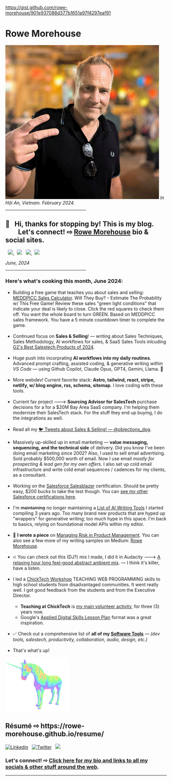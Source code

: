 <!--
Title: Rowe Morehouse | Blog
Description: ▪️ Rowe Morehouse · Sales Exec · Frontline Sales Manager · Coder · Marketer w/ Master's degree & certifications from Amazon AWS, Salesforce, Google, Meta.
Author: Rowe Morehouse
-->

https://gist.github.com/rowe-morehouse/901e937088d377b1651a97f4297eaf91

<meta property="title" content="Rowe Morehouse | Blog" />  
<meta property="description" content="▪️ Rowe Morehouse · Sales Exec · Frontline Sales Manager · Coder · Marketer w/ Master's degree & certifications from Amazon AWS, Salesforce, Google, Meta." />
<meta property="og:image" content="https://raw.githubusercontent.com/rowe-morehouse/rowe-morehouse/master/rowe-morehouse.jpg">
<meta property="twitter:image" content="https://raw.githubusercontent.com/rowe-morehouse/rowe-morehouse/master/rowe-morehouse.jpg">

<h1>Rowe Morehouse</h1>
<img src="https://github.com/rowe-morehouse/rowe-morehouse/raw/master/rowe-morehouse.jpg" width=480px>
<i>In Hội An, Vietnam. February 2024.</i>
<hr width="50%">
<h2>👋 &nbsp; Hi, thanks for stopping by! This is my blog.<br/>&nbsp; &nbsp; &nbsp; &nbsp; Let's connect! ⇨ <a href="https://sunshine.social/rowemore/bio" target="_blank">Rowe Morehouse</a> bio & social sites.
</h2>
<div align="">
        <p>
           &nbsp; <a href="https://twitter.com/objections_dog"><img src="https://img.shields.io/badge/twitter-%231DA1F2.svg?&style=for-the-badge&logo=twitter&logoColor=white" height=25>
          </a> &nbsp;
          <a href="https://www.linkedin.com/in/rowe-morehouse"><img src="https://img.shields.io/badge/linkedin-%230077B5.svg?&style=for-the-badge&logo=linkedin&logoColor=white" height=25></a> &nbsp;
          <a href="https://medium.com/@rowemore"><img src="https://img.shields.io/badge/medium-%2312100E.svg?&style=for-the-badge&logo=medium&logoColor=white" height=25>
          </a> &nbsp;
          <a href="https://stackoverflow.com/users/1618304/rowe-morehouse"><img src="https://img.shields.io/badge/Stack%20Overflow-%23F28033.svg?&style=for-the-badge&logo=stackoverflow&logoColor=white" height=25>
          </a>
        </p>
        <p><!--<img src="https://github.com/rowe-morehouse/rowe-morehouse/raw/master/checkbox-changes-colors.gif" height=10 width=10 align=middle>--><em><strong></strong>June, 2024</strong></em></p>
  <!--      
   
<BR CLEAR=all>
        -->
<hr width="50%">

<h3>Here's what's cooking this month, June 2024:</h3>

<ul>

<li>Building a free game that teaches you about sales and selling: <a href="https://objections.dog/meddpicc-sales-calculator" target="_blank">MEDDPICC Sales Calculator<a>. Will They Buy? – Estimate The Probability w/ This Free Game! Review these sales "green light conditions" that indicate your deal is likely to close. Click the red squares to check them off. You want the whole board to turn GREEN. Based on MEDDPICC sales framework. You have a 5 minute countdown timer to complete the game.
<small><br /><br /></small>

<li>Continued focus on <strong>Sales & Selling</strong>! — writing about Sales Techniques, Sales Methodology, AI workflows for sales, & SaaS Sales Tools inlcuding <a href="https://www.g2.com/best-software-companies/top-sales" target="_blank">G2's Best Salestech Products of 2024<a>.
<small><br /><br /></small>


<li>Huge push into incorprating <strong>AI workflows into my daily routines</strong>. Advanced prompt crafting, assisted coding, & generative writing <i>within VS Code</i> — using Github Copilot, Claude Opus, GPT4, Gemini, Llama. 🤖<small><br /><br /></small>

<li>More webdev! Current favorite stack: <strong>Astro, tailwind, react, stripe, netlify, w/ blog engine, rss, schema, sitemap</strong>. I love coding with these tools.<small><br /><br /></small>

<li>Current fav project 🡒 <strong>Sourcing Advisor for SalesTech</strong> purchase decisions for a for a $20M Bay Area SaaS company. I'm helping them modernize their SalesTech stack. For the stuff they end up buying, I do the integrations as well.<small><br /><br /></small>

<li>Read all my <a href="https://twitter.com/objections_dog" target="_blank">🐦 Tweets about Sales & Selling! — @objections_dog</a>. <small><br /><br /></small>

<li>Massively up-skilled up in email marketing — <strong>value messaging, sequencing, and the technical side</strong> of delivery. Did you know I've been doing email marketing since 2002? Also, I used to sell email advertising. Sold probably $500,000 worth of email. Now I use email <em>mostly for prospecting & lead gen for my own offers</em>. I also set up cold email infrastructure and write cold email sequences / cadences for my clients, as a consultant.<small><br /><br /></small>
<li>Working on the <a href="https://www.salesforce.com/blog/salesblazer/">Salesforce Salesblazer</a> certification. Should be pretty easy, $200 bucks to take the test though. You can <a href="https://trailblazer.me/id/rowe-morehouse">see my other Salesforce certifications here</a>.
<small><br /><br /></small>

<li>I'm <strike>maintaining</strike> no longer maintaining a <a href="https://gist.github.com/rowe-morehouse/b73cd74f5ed0e60633eb233244bd69e6" target="_blank">List of AI Writing Tools</a> I started compiling 3 years ago. Too many brand new products that are hyped up "wrappers" for generative writing; too much hype in this space. I'm back to basics, relying on foundational model APIs within my editor.<small><br /><br /></small>
<li>🔧 ⁣<strong>I wrote a piece</strong> on <a href="https://rowemore.medium.com/taming-uncertainty-and-risk-in-product-management-5cac9eb85dec">Managing Risk in Product Management</a>. You can also see a few more of my writing samples on Medium: <a href="https://rowemore.medium.com">Rowe Morehouse</a>.
<small><br /><br /></small>

<!--<li>I'm experimenting with <a href="https://saifmohammad.com/WebPages/NRC-Emotion-Lexicon.htm">The NRC Word-Emotion Association Lexicon (EmoLex)</a> and other corpi — like OpenLexicon, for example — to do <a href="https://monkeylearn.com/blog/opinion-mining/">opinion mining</a> on a dataset of <a href="https://www.kaggle.com/rowemorehouse/googleplaystoreuserreviews">Google Playstore App Reviews</a> I made on Kaggle.
<small><br /><br /></small>-->
        
<!-- <ul type="circle">
<li><strong>My goal with this whole Machine Learning / Artificial Intelligence</strong> angle-of-inquiry is to learn to【1】write more engaging copy,【2】develop more empathetic products, and【3】design better UI components. The research that's out there gives me an <a href="https://web.stanford.edu/~jurafsky/slp3/slides/21_SentLex.pdf">evidence-based direction</a> … plus it's <strike>fun to spin-up the AI stuff on Google Cloud</strike> it's not that fun anymore when GPT is so easy to use & a gazillion products out there w/ their own angle on it.
<small><br /><br /></small>
<li>"Swayze" — <strong>my Facebook Messenger AI chatbot</strong> built with <a href="https://wit.ai">Wit AI</a> — is now sunset & retired. It never really worked very well. I found building with Wit AI to be difficult. I don't know if Meta even uses it for anything anymore. But it did send me down the path toward Google's <a href="https://cloud.google.com/dialogflow/docs">Dialog Flow</a> and doing speech-to-text and text-to-speech — which is related to my ongoing obession with audio editing.
<small><br /><br /></small>
</ul> -->

<li>🔥 You can check out this (DJ?) mix I made, I did it in Audacity 🡒 <a href="https://www.mixcloud.com/Rowe-Morehouse/music-for-programming-vol-6/">A relaxing hour long feel-good abstract ambient mix</a>. — I think it's killer, have a listen.
<small><br /><br /></small><li>I led a <a href="https://chicktech.org">ChickTech Workshop</a> TEACHING WEB PROGRAMMING skills to high school students from disadvantaged communities. It went really well. I got good feedback from the students and from the Executive Director.
<small><br /><br /></small><ul type="circle">
<li><strong>Teaching at ChickTech</strong> is <ins>my main volunteer activity</ins>, for three (3) years now.
<li>Google's <a href="https://docs.google.com/document/d/1E3KZf4OwRZadim0ORDPJ3QSAsPs-ZB8CA4XBdtprbck/edit">Applied Digital Skills Lesson Plan</a> format was a great inspiration.
<small><br /><br /></small>
</ul>

<li>✅ Check out a comprehensive list of <strong>all of my <a href="https://rowe-morehouse.github.io/resume/uses/" alt="Rowe Morehouse">Software Tools</a></strong><i> — (dev tools, salestech, productivity, collaboration, audio, design, etc.)</i><small><br /><br /></small></li>
        
<li>That's what's up!</li>
</ul>

         
</td>
<td style="padding: 0; margin: 0">
  <div align="left">
    <img src="https://github.com/rowe-morehouse/rowe-morehouse/raw/master/main.gif" width=200px align=left"><br />
   <h2> Résumé ⇨ https://rowe-morehouse.github.io/resume/</h2>
  </div>
</div>

<!-- Your badges -->
[![Linkedin](https://img.shields.io/badge/Rowe%20Morehouse-blue?style=flat&logo=Linkedin&logoColor=white)](https://www.linkedin.com/in/rowe-morehouse/) &nbsp; [![Twitter](https://img.shields.io/badge/@rowe-1da1f2?style=flat&logo=Twitter&logoColor=white)](https://twitter.com/objections_dog) &nbsp; ![](https://komarev.com/ghpvc/?username=rowe-morehouse&style=flat&color=ff69bb)

### Let's connect! ⇨ <a href="https://sunshine.social/rowemore/bio" target="_blank">Click here for my bio and links to all my socials & other stuff around the web</a>.
</h2>

<hr />





